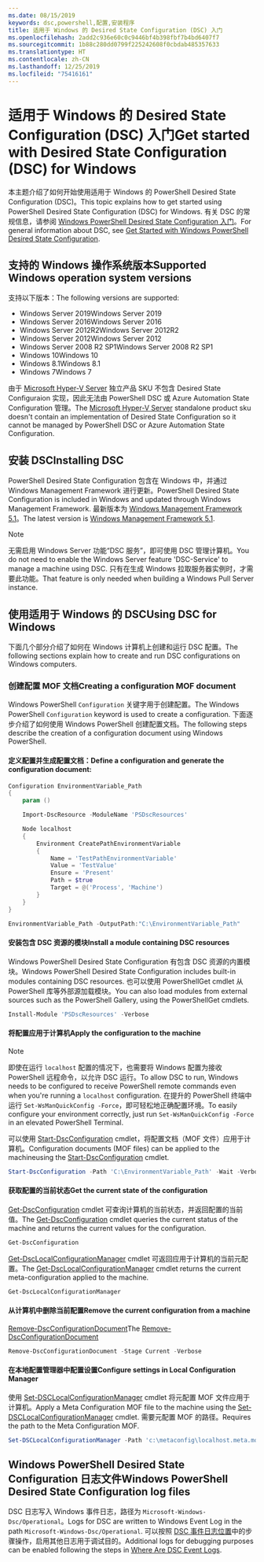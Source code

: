 ```yaml
---
ms.date: 08/15/2019
keywords: dsc,powershell,配置,安装程序
title: 适用于 Windows 的 Desired State Configuration (DSC) 入门
ms.openlocfilehash: 2add2c936e60c0c9446bf4b398fbf7b4bd6407f7
ms.sourcegitcommit: 1b88c280dd0799f225242608f0cbdab485357633
ms.translationtype: HT
ms.contentlocale: zh-CN
ms.lasthandoff: 12/25/2019
ms.locfileid: "75416161"
---
```

# <a name="get-started-with-desired-state-configuration-dsc-for-windows"></a><span data-ttu-id="cd639-103">适用于 Windows 的 Desired State Configuration (DSC) 入门</span><span class="sxs-lookup"><span data-stu-id="cd639-103">Get started with Desired State Configuration (DSC) for Windows</span></span>

<span data-ttu-id="cd639-104">本主题介绍了如何开始使用适用于 Windows 的 PowerShell Desired State Configuration (DSC)。</span><span class="sxs-lookup"><span data-stu-id="cd639-104">This topic explains how to get started using PowerShell Desired State Configuration (DSC) for Windows.</span></span>
<span data-ttu-id="cd639-105">有关 DSC 的常规信息，请参阅 [Windows PowerShell Desired State Configuration 入门](../overview/overview.md)。</span><span class="sxs-lookup"><span data-stu-id="cd639-105">For general information about DSC, see [Get Started with Windows PowerShell Desired State Configuration](../overview/overview.md).</span></span>

## <a name="supported-windows-operation-system-versions"></a><span data-ttu-id="cd639-106">支持的 Windows 操作系统版本</span><span class="sxs-lookup"><span data-stu-id="cd639-106">Supported Windows operation system versions</span></span>

<span data-ttu-id="cd639-107">支持以下版本：</span><span class="sxs-lookup"><span data-stu-id="cd639-107">The following versions are supported:</span></span>

- <span data-ttu-id="cd639-108">Windows Server 2019</span><span class="sxs-lookup"><span data-stu-id="cd639-108">Windows Server 2019</span></span>
- <span data-ttu-id="cd639-109">Windows Server 2016</span><span class="sxs-lookup"><span data-stu-id="cd639-109">Windows Server 2016</span></span>
- <span data-ttu-id="cd639-110">Windows Server 2012R2</span><span class="sxs-lookup"><span data-stu-id="cd639-110">Windows Server 2012R2</span></span>
- <span data-ttu-id="cd639-111">Windows Server 2012</span><span class="sxs-lookup"><span data-stu-id="cd639-111">Windows Server 2012</span></span>
- <span data-ttu-id="cd639-112">Windows Server 2008 R2 SP1</span><span class="sxs-lookup"><span data-stu-id="cd639-112">Windows Server 2008 R2 SP1</span></span>
- <span data-ttu-id="cd639-113">Windows 10</span><span class="sxs-lookup"><span data-stu-id="cd639-113">Windows 10</span></span>
- <span data-ttu-id="cd639-114">Windows 8.1</span><span class="sxs-lookup"><span data-stu-id="cd639-114">Windows 8.1</span></span>
- <span data-ttu-id="cd639-115">Windows 7</span><span class="sxs-lookup"><span data-stu-id="cd639-115">Windows 7</span></span>

<span data-ttu-id="cd639-116">由于 [Microsoft Hyper-V Server](/windows-server/virtualization/hyper-v/hyper-v-server-2016) 独立产品 SKU 不包含 Desired State Configuraion 实现，因此无法由 PowerShell DSC 或 Azure Automation State Configuration 管理。</span><span class="sxs-lookup"><span data-stu-id="cd639-116">The [Microsoft Hyper-V Server](/windows-server/virtualization/hyper-v/hyper-v-server-2016) standalone product sku doesn't contain an implementation of Desired State Configuration so it cannot be managed by PowerShell DSC or Azure Automation State Configuration.</span></span>

## <a name="installing-dsc"></a><span data-ttu-id="cd639-117">安装 DSC</span><span class="sxs-lookup"><span data-stu-id="cd639-117">Installing DSC</span></span>

<span data-ttu-id="cd639-118">PowerShell Desired State Configuration 包含在 Windows 中，并通过 Windows Management Framework 进行更新。</span><span class="sxs-lookup"><span data-stu-id="cd639-118">PowerShell Desired State Configuration is included in Windows and updated through Windows Management Framework.</span></span> <span data-ttu-id="cd639-119">最新版本为 [Windows Management Framework 5.1](https://www.microsoft.com/en-us/download/details.aspx?id=54616)。</span><span class="sxs-lookup"><span data-stu-id="cd639-119">The latest version is [Windows Management Framework 5.1](https://www.microsoft.com/en-us/download/details.aspx?id=54616).</span></span>

> [!NOTE]
> <span data-ttu-id="cd639-120">无需启用 Windows Server 功能“DSC 服务”，即可使用 DSC 管理计算机。</span><span class="sxs-lookup"><span data-stu-id="cd639-120">You do not need to enable the Windows Server feature 'DSC-Service' to manage a machine using DSC.</span></span>
> <span data-ttu-id="cd639-121">只有在生成 Windows 拉取服务器实例时，才需要此功能。</span><span class="sxs-lookup"><span data-stu-id="cd639-121">That feature is only needed when building a Windows Pull Server instance.</span></span>

## <a name="using-dsc-for-windows"></a><span data-ttu-id="cd639-122">使用适用于 Windows 的 DSC</span><span class="sxs-lookup"><span data-stu-id="cd639-122">Using DSC for Windows</span></span>

<span data-ttu-id="cd639-123">下面几个部分介绍了如何在 Windows 计算机上创建和运行 DSC 配置。</span><span class="sxs-lookup"><span data-stu-id="cd639-123">The following sections explain how to create and run DSC configurations on Windows computers.</span></span>

### <a name="creating-a-configuration-mof-document"></a><span data-ttu-id="cd639-124">创建配置 MOF 文档</span><span class="sxs-lookup"><span data-stu-id="cd639-124">Creating a configuration MOF document</span></span>

<span data-ttu-id="cd639-125">Windows PowerShell `Configuration` 关键字用于创建配置。</span><span class="sxs-lookup"><span data-stu-id="cd639-125">The Windows PowerShell `Configuration` keyword is used to create a configuration.</span></span>
<span data-ttu-id="cd639-126">下面逐步介绍了如何使用 Windows PowerShell 创建配置文档。</span><span class="sxs-lookup"><span data-stu-id="cd639-126">The following steps describe the creation of a configuration document using Windows PowerShell.</span></span>

#### <a name="define-a-configuration-and-generate-the-configuration-document"></a><span data-ttu-id="cd639-127">定义配置并生成配置文档：</span><span class="sxs-lookup"><span data-stu-id="cd639-127">Define a configuration and generate the configuration document:</span></span>

```powershell
Configuration EnvironmentVariable_Path
{
    param ()

    Import-DscResource -ModuleName 'PSDscResources'

    Node localhost
    {
        Environment CreatePathEnvironmentVariable
        {
            Name = 'TestPathEnvironmentVariable'
            Value = 'TestValue'
            Ensure = 'Present'
            Path = $true
            Target = @('Process', 'Machine')
        }
    }
}

EnvironmentVariable_Path -OutputPath:"C:\EnvironmentVariable_Path"
```

#### <a name="install-a-module-containing-dsc-resources"></a><span data-ttu-id="cd639-128">安装包含 DSC 资源的模块</span><span class="sxs-lookup"><span data-stu-id="cd639-128">Install a module containing DSC resources</span></span>

<span data-ttu-id="cd639-129">Windows PowerShell Desired State Configuration 有包含 DSC 资源的内置模块。</span><span class="sxs-lookup"><span data-stu-id="cd639-129">Windows PowerShell Desired State Configuration includes built-in modules containing DSC resources.</span></span>
<span data-ttu-id="cd639-130">也可以使用 PowerShellGet cmdlet 从 PowerShell 库等外部源加载模块。</span><span class="sxs-lookup"><span data-stu-id="cd639-130">You can also load modules from external sources such as the PowerShell Gallery, using the PowerShellGet cmdlets.</span></span>

```PowerShell
Install-Module 'PSDscResources' -Verbose
```

#### <a name="apply-the-configuration-to-the-machine"></a><span data-ttu-id="cd639-131">将配置应用于计算机</span><span class="sxs-lookup"><span data-stu-id="cd639-131">Apply the configuration to the machine</span></span>

> [!NOTE]
> <span data-ttu-id="cd639-132">即使在运行 `localhost` 配置的情况下，也需要将 Windows 配置为接收 PowerShell 远程命令，以允许 DSC 运行。</span><span class="sxs-lookup"><span data-stu-id="cd639-132">To allow DSC to run, Windows needs to be configured to receive PowerShell remote commands even when you're running a `localhost` configuration.</span></span> <span data-ttu-id="cd639-133">在提升的 PowerShell 终端中运行 `Set-WsManQuickConfig -Force`，即可轻松地正确配置环境。</span><span class="sxs-lookup"><span data-stu-id="cd639-133">To easily configure your environment correctly, just run `Set-WsManQuickConfig -Force` in an elevated PowerShell Terminal.</span></span>

<span data-ttu-id="cd639-134">可以使用 [Start-DscConfiguration](/powershell/module/psdesiredstateconfiguration/start-dscconfiguration) cmdlet，将配置文档（MOF 文件）应用于计算机。</span><span class="sxs-lookup"><span data-stu-id="cd639-134">Configuration documents (MOF files) can be applied to the machineusing the [Start-DscConfiguration](/powershell/module/psdesiredstateconfiguration/start-dscconfiguration) cmdlet.</span></span>

```powershell
Start-DscConfiguration -Path 'C:\EnvironmentVariable_Path' -Wait -Verbose
```

#### <a name="get-the-current-state-of-the-configuration"></a><span data-ttu-id="cd639-135">获取配置的当前状态</span><span class="sxs-lookup"><span data-stu-id="cd639-135">Get the current state of the configuration</span></span>

<span data-ttu-id="cd639-136">[Get-DscConfiguration](/powershell/module/psdesiredstateconfiguration/get-dscconfiguration) cmdlet 可查询计算机的当前状态，并返回配置的当前值。</span><span class="sxs-lookup"><span data-stu-id="cd639-136">The [Get-DscConfiguration](/powershell/module/psdesiredstateconfiguration/get-dscconfiguration) cmdlet queries the current status of the machine and returns the current values for the configuration.</span></span>

```powershell
Get-DscConfiguration
```

<span data-ttu-id="cd639-137">[Get-DscLocalConfigurationManager](/powershell/module/psdesiredstateconfiguration/get-dscLocalConfigurationManager) cmdlet 可返回应用于计算机的当前元配置。</span><span class="sxs-lookup"><span data-stu-id="cd639-137">The [Get-DscLocalConfigurationManager](/powershell/module/psdesiredstateconfiguration/get-dscLocalConfigurationManager) cmdlet returns the current meta-configuration applied to the machine.</span></span>

```powershell
Get-DscLocalConfigurationManager
```

#### <a name="remove-the-current-configuration-from-a-machine"></a><span data-ttu-id="cd639-138">从计算机中删除当前配置</span><span class="sxs-lookup"><span data-stu-id="cd639-138">Remove the current configuration from a machine</span></span>

<span data-ttu-id="cd639-139">[Remove-DscConfigurationDocument](/powershell/module/psdesiredstateconfiguration/remove-dscconfigurationdocument)</span><span class="sxs-lookup"><span data-stu-id="cd639-139">The [Remove-DscConfigurationDocument](/powershell/module/psdesiredstateconfiguration/remove-dscconfigurationdocument)</span></span>

```powershell
Remove-DscConfigurationDocument -Stage Current -Verbose
```

#### <a name="configure-settings-in-local-configuration-manager"></a><span data-ttu-id="cd639-140">在本地配置管理器中配置设置</span><span class="sxs-lookup"><span data-stu-id="cd639-140">Configure settings in Local Configuration Manager</span></span>

<span data-ttu-id="cd639-141">使用 [Set-DSCLocalConfigurationManager](/powershell/module/PSDesiredStateConfiguration/Set-DscLocalConfigurationManager) cmdlet 将元配置 MOF 文件应用于计算机。</span><span class="sxs-lookup"><span data-stu-id="cd639-141">Apply a Meta Configuration MOF file to the machine using the [Set-DSCLocalConfigurationManager](/powershell/module/PSDesiredStateConfiguration/Set-DscLocalConfigurationManager) cmdlet.</span></span>
<span data-ttu-id="cd639-142">需要元配置 MOF 的路径。</span><span class="sxs-lookup"><span data-stu-id="cd639-142">Requires the path to the Meta Configuration MOF.</span></span>

```powershell
Set-DSCLocalConfigurationManager -Path 'c:\metaconfig\localhost.meta.mof' -Verbose
```

## <a name="windows-powershell-desired-state-configuration-log-files"></a><span data-ttu-id="cd639-143">Windows PowerShell Desired State Configuration 日志文件</span><span class="sxs-lookup"><span data-stu-id="cd639-143">Windows PowerShell Desired State Configuration log files</span></span>

<span data-ttu-id="cd639-144">DSC 日志写入 Windows 事件日志，路径为 `Microsoft-Windows-Dsc/Operational`。</span><span class="sxs-lookup"><span data-stu-id="cd639-144">Logs for DSC are written to Windows Event Log in the path `Microsoft-Windows-Dsc/Operational`.</span></span>
<span data-ttu-id="cd639-145">可以按照 [DSC 事件日志位置](/powershell/scripting/dsc/troubleshooting/troubleshooting#where-are-dsc-event-logs)中的步骤操作，启用其他日志用于调试目的。</span><span class="sxs-lookup"><span data-stu-id="cd639-145">Additional logs for debugging purposes can be enabled following the steps in [Where Are DSC Event Logs](/powershell/scripting/dsc/troubleshooting/troubleshooting#where-are-dsc-event-logs).</span></span>

